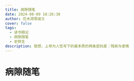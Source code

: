 ```yaml
---
title: 病隙随笔
date: 2024-08-09 18:26:30
author: 花木凋零成兰
cover: false
tags: 
  - 读书随记
  - 病隙随笔
  - 史铁生
description: 我想，上帝为人性写下的最本质的两条密码是：残疾与爱情
---
```


# 病隙随笔

